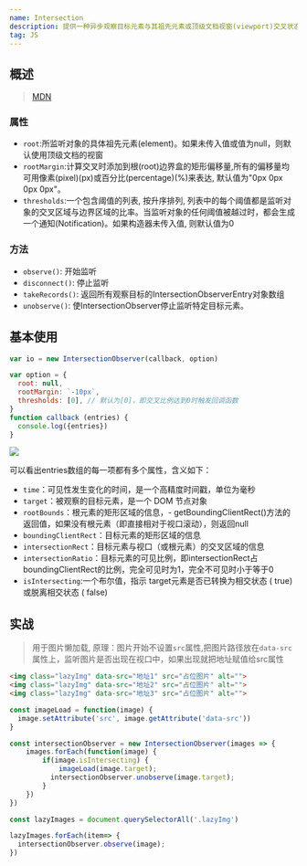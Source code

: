 ```yaml
---
name: Intersection
description: 提供一种异步观察目标元素与其祖先元素或顶级文档视窗(viewport)交叉状态的方法。判断元素是否出现在视口中
tag: JS
---
```


## 概述
> [MDN](https://developer.mozilla.org/zh-CN/docs/Web/API/IntersectionObserver)

### 属性
- `root`:所监听对象的具体祖先元素(element)。如果未传入值或值为null，则默认使用顶级文档的视窗
- `rootMargin`:计算交叉时添加到根(root)边界盒的矩形偏移量,所有的偏移量均可用像素(pixel)(px)或百分比(percentage)(%)来表达, 默认值为"0px 0px 0px 0px"。
- `thresholds`:一个包含阈值的列表, 按升序排列, 列表中的每个阈值都是监听对象的交叉区域与边界区域的比率。当监听对象的任何阈值被越过时，都会生成一个通知(Notification)。如果构造器未传入值, 则默认值为0

### 方法
- `observe()`: 开始监听
- `disconnect()`: 停止监听
- `takeRecords()`: 返回所有观察目标的IntersectionObserverEntry对象数组
- `unobserve()`: 使IntersectionObserver停止监听特定目标元素。


## 基本使用
```js
var io = new IntersectionObserver(callback, option)

var option = {
  root: null,
  rootMargin: `-10px`,
  thresholds: [0], // 默认为[0]，即交叉比例达到0时触发回调函数
}
function callback (entries) {
  console.log({entries})
}
```
![](/img/MutationObserver.png)

可以看出entries数组的每一项都有多个属性，含义如下：
- `time`：可见性发生变化的时间，是一个高精度时间戳，单位为毫秒
- `target`：被观察的目标元素，是一个 DOM 节点对象
- `rootBounds`：根元素的矩形区域的信息，- getBoundingClientRect()方法的返回值，如果没有根元素（即直接相对于视口滚动），则返回null
- `boundingClientRect`：目标元素的矩形区域的信息
- `intersectionRect`：目标元素与视口（或根元素）的交叉区域的信息
- `intersectionRatio`：目标元素的可见比例，即intersectionRect占boundingClientRect的比例，完全可见时为1，完全不可见时小于等于0
- `isIntersecting`:一个布尔值，指示 target元素是否已转换为相交状态 ( true) 或脱离相交状态 ( false)


## 实战
> 用于图片懒加载, 原理：图片开始不设置`src`属性,把图片路径放在`data-src`属性上，监听图片是否出现在视口中，如果出现就把地址赋值给src属性

```html
<img class="lazyImg" data-src="地址1" src="占位图片" alt="">
<img class="lazyImg" data-src="地址2" src="占位图片" alt="">
<img class="lazyImg" data-src="地址3" src="占位图片" alt="">
```

```js
const imageLoad = function(image) {
  image.setAttribute('src', image.getAttribute('data-src'))
}

const intersectionObserver = new IntersectionObserver(images => {
    images.forEach(function(image) {
        if(image.isIntersecting) {
            imageLoad(image.target);
          intersectionObserver.unobserve(image.target);
        }
    })
})

const lazyImages = document.querySelectorAll('.lazyImg')

lazyImages.forEach(item=> {
  intersectionObserver.observe(image);
})
```